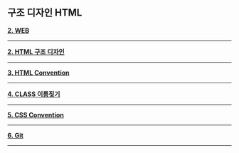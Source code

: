 ## 구조 디자인 HTML

**[2. WEB](https://github.com/dabin-lee/ddbb/tree/master/WEB_develop)**

---

**[2. HTML 구조 디자인 ](https://github.com/dabin-lee/ddbb/tree/master/html_design)**

---

**[3. HTML Convention ](https://github.com/dabin-lee/ddbb/tree/master/HTML_Convention)**

---

**[4. CLASS 이름짖기 ](https://github.com/dabin-lee/ddbb/tree/master/CSS_metodologia)**

---

**[5. CSS Convention](https://github.com/dabin-lee/ddbb/tree/master/CSS_Convention)**

---
**[6. Git ](https://github.com/dabin-lee/ddbb/tree/master/Git)**

---
